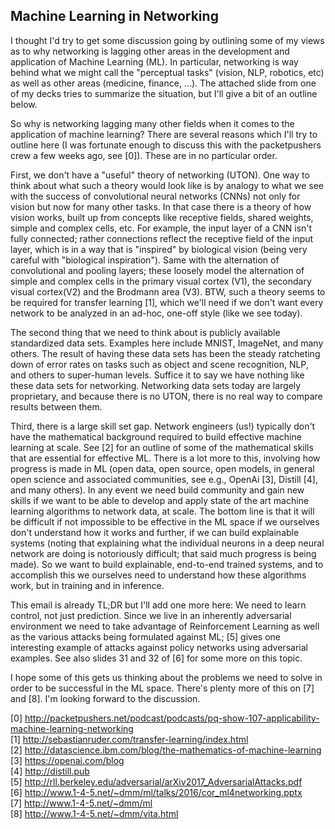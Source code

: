 Machine Learning in Networking
------------------------------

I thought I'd try to get some discussion going by outlining some of my views as to why networking is lagging other areas in the development and application of Machine Learning (ML). In particular, networking is way behind what we might call the "perceptual tasks" (vision, NLP, robotics, etc) as well as other areas (medicine, finance, ...). The attached slide from one of my decks tries to summarize the situation, but I'll give a bit of an outline below.

So why is networking lagging many other fields when it comes to the application of machine learning? There are several reasons which I'll try to outline here (I was fortunate enough to discuss this with the packetpushers crew a few weeks ago, see [0]). These are in no particular order.

First, we don't have a "useful" theory of networking (UTON). One way to think about what such a theory would look like is by analogy to what we see with the success of convolutional neural networks (CNNs) not only for vision but now for many other tasks. In that case there is a theory of how vision works, built up from concepts like receptive fields, shared weights, simple and complex cells, etc. For example, the input layer of a CNN isn't fully connected; rather connections reflect the receptive field of the input layer, which is in a way that is "inspired" by biological vision (being very careful with "biological inspiration"). Same with the alternation of convolutional and pooling layers; these loosely model the alternation of simple and complex cells in the primary visual cortex (V1), the secondary visual cortex(V2) and the Brodmann area (V3). BTW, such a theory seems to be required for transfer learning [1], which we'll need if we don't want every network to be analyzed in an ad-hoc, one-off style (like we see today).

The second thing that we need to think about is publicly available standardized data sets. Examples here include MNIST, ImageNet, and many others. The result of having these data sets has been the steady ratcheting down of error rates on tasks such as object and scene recognition, NLP, and others to super-human levels. Suffice it to say we have nothing like these data sets for networking. Networking data sets today are largely proprietary, and because there is no UTON, there is no real way to compare results between them.

Third, there is a large skill set gap. Network engineers (us!) typically don't have the mathematical background required to build effective machine learning at scale. See [2] for an outline of some of the mathematical skills that are essential for effective ML. There is a lot more to this, involving how progress is made in ML (open data, open source, open models, in general open science and associated communities, see e.g., OpenAi [3], Distill [4], and many others). In any event we need build community and gain new skills if we want to be able to develop and apply state of the art machine learning algorithms to network data, at scale. The bottom line is that it will be difficult if not impossible to be effective in the ML space if we ourselves don't understand how it works and further, if we can build explainable systems (noting that explaining what the individual neurons in a deep neural network are doing is notoriously difficult; that said much progress is being made). So we want to build explainable, end-to-end trained systems, and to accomplish this we ourselves need to understand how these algorithms work, but in training and in inference.

This email is already TL;DR but I'll add one more here: We need to learn control, not just prediction. Since we live in an inherently adversarial environment we need to take advantage of Reinforcement Learning as well as the various attacks being formulated against ML; [5] gives one interesting example of attacks against policy networks using adversarial examples. See also slides 31 and 32 of [6] for some more on this topic.

I hope some of this gets us thinking about the problems we need to solve in order to be successful in the ML space. There's plenty more of this on [7] and [8]. I'm looking forward to the discussion.

[0] http://packetpushers.net/podcast/podcasts/pq-show-107-applicability-machine-learning-networking<br/>
[1] http://sebastianruder.com/transfer-learning/index.html<br/>
[2] http://datascience.ibm.com/blog/the-mathematics-of-machine-learning<br/>
[3] https://openai.com/blog<br/>
[4] http://distill.pub<br/>
[5] http://rll.berkeley.edu/adversarial/arXiv2017_AdversarialAttacks.pdf<br/>
[6] http://www.1-4-5.net/~dmm/ml/talks/2016/cor_ml4networking.pptx<br/>
[7] http://www.1-4-5.net/~dmm/ml<br/>
[8] http://www.1-4-5.net/~dmm/vita.html<br/>
